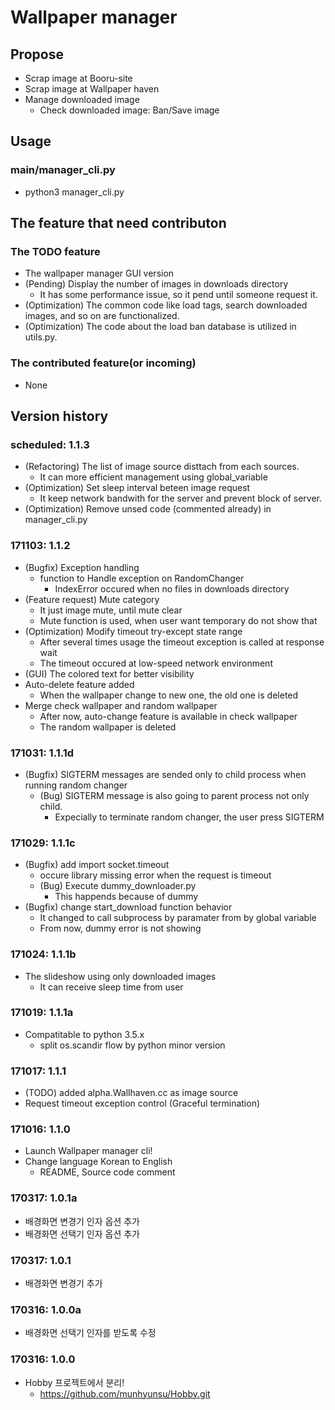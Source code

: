# Wallpaper manager

## Propose
- Scrap image at Booru-site
- Scrap image at Wallpaper haven
- Manage downloaded image
  - Check downloaded image: Ban/Save image

## Usage

### main/manager\_cli.py
- python3 manager\_cli.py

## The feature that need contributon

### The TODO feature
- The wallpaper manager GUI version
- (Pending) Display the number of images in downloads directory
  - It has some performance issue, so it pend until someone request it.
- (Optimization) The common code like load tags, search downloaded images, and so on are functionalized.
- (Optimization) The code about the load ban database is utilized in utils.py.

### The contributed feature(or incoming)
- None

## Version history

### scheduled: 1.1.3
- (Refactoring) The list of image source disttach from each sources.
  - It can more efficient management using global\_variable
- (Optimization) Set sleep interval beteen image request
  - It keep network bandwith for the server and prevent block of server.
- (Optimization) Remove unsed code (commented already) in manager\_cli.py

### 171103: 1.1.2
- (Bugfix) Exception handling
  - function to Handle exception on RandomChanger
    - IndexError occured when no files in downloads directory
- (Feature request) Mute category
  - It just image mute, until mute clear
  - Mute function is used, when user want temporary do not show that
- (Optimization) Modify timeout try-except state range
  - After several times usage the timeout exception is called at response wait
  - The timeout occured at low-speed network environment
- (GUI) The colored text for better visibility
- Auto-delete feature added
  - When the wallpaper change to new one, the old one is deleted
- Merge check wallpaper and random wallpaper
  - After now, auto-change feature is available in check wallpaper
  - The random wallpaper is deleted

### 171031: 1.1.1d
- (Bugfix) SIGTERM messages are sended only to child process when running random changer
  - (Bug) SIGTERM message is also going to parent process not only child.
    - Expecially to terminate random changer, the user press SIGTERM

### 171029: 1.1.1c
- (Bugfix) add import socket.timeout
  - occure library missing error when the request is timeout
  - (Bug) Execute dummy\_downloader.py
    - This happends because of dummy
- (Bugfix) change start\_download function behavior
  - It changed to call subprocess by paramater from by global variable
  - From now, dummy error is not showing

### 171024: 1.1.1b
- The slideshow using only downloaded images
  - It can receive sleep time from user

### 171019: 1.1.1a
- Compatitable to python 3.5.x
  - split os.scandir flow by python minor version

### 171017: 1.1.1
- (TODO) added alpha.Wallhaven.cc as image source
- Request timeout exception control (Graceful termination)

### 171016: 1.1.0
- Launch Wallpaper manager cli!
- Change language Korean to English
  - README, Source code comment

### 170317: 1.0.1a
- 배경화면 변경기 인자 옵션 추가
- 배경화면 선택기 인자 옵션 추가

### 170317: 1.0.1
- 배경화면 변경기 추가

### 170316: 1.0.0a
- 배경화면 선택기 인자를 받도록 수정

### 170316: 1.0.0
- Hobby 프로젝트에서 분리!
  - https://github.com/munhyunsu/Hobby.git
